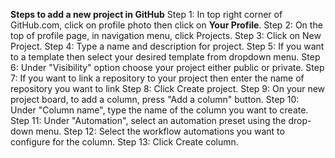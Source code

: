 **Steps to add a new project in GitHub**
Step 1: In top right corner of GitHub.com, click on profile photo then click on **Your Profile**.
Step 2: On the top of profile page, in navigation menu, click  Projects.
Step 3: Click on New Project.
Step 4: Type a name and description for project.
Step 5: If you want to a template then select your desired template from dropdown menu.
Step 6: Under "Visibility" option choose your project either public or private.
Step 7: If you want to link a repository to your project then enter the name of repository you want to link
Step 8: Click Create project.
Step 9: On your new project board, to add a column, press "Add a column" button.
Step 10: Under "Column name", type the name of the column you want to create.
Step 11: Under "Automation", select an automation preset using the drop-down menu.
Step 12: Select the workflow automations you want to configure for the column.
Step 13: Click Create column.
